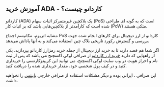 

## آموزش خرید ADA - کاردانو چیست؟

کاردانو (ADA) یک بلاکچین غیرمتمرکز اثبات سهام (PoS) است که به گونه‌ ای طراحی شده است که کارآمدتر از بلاکچین‌هایی باشد که بر اثبات کار (PoW) متکی هستند.

مشابه اتریوم، مکانیسم اجماع PoS کاردانو از ارز دیجیتال برای کارهای انجام شده جهت بررسی و گسترش رکورد تاریخی بلاک چین استفاده می‌کند و به آنها پاداش می‌دهد.

اگر شما هم قصد دارید تا به خرید ارز دیجیتال از جمله خرید رمزارز کاردانو بپردازید، یکی از راههایی که دارید [خرید ارز کاردانو](https://ok-ex.io/buy-and-sell/ADA/) از صرافی اوکی اکسچنج می باشد که پس از ثبت نام و احراز هویت در وب سایت اوکی اکسچنج، می توانید این کریپتوکارنسی را خریداری کنید و در کیف پول شخصی خود، مقدار خریداری شده را دریافت کنید.

این صرافی ، ایرانی بوده و دیگر مشکلات استفاده از صرافی خارجی [بایننس](https://www.binance.com/en-GB) را نخواهید داشت.

